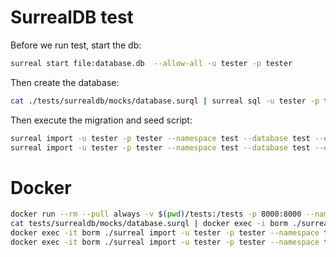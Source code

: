 # SurrealDB test

Before we run test, start the db:

```sh
surreal start file:database.db  --allow-all -u tester -p tester
```

Then create the database:

```sh
cat ./tests/surrealdb/mocks/database.surql | surreal sql -u tester -p tester
```

Then execute the migration and seed script:

```sh
surreal import -u tester -p tester --namespace test --database test --endpoint http://localhost:8000  ./tests/surrealdb/mocks/schema.surql
surreal import -u tester -p tester --namespace test --database test --endpoint http://localhost:8000  ./tests/surrealdb/mocks/data.surql
```

# Docker

```sh
docker run --rm --pull always -v $(pwd)/tests:/tests -p 8000:8000 --name borm surrealdb/surrealdb:latest start  --allow-all -u tester -p tester
cat tests/surrealdb/mocks/database.surql | docker exec -i borm ./surreal sql -u tester -p tester
docker exec -it borm ./surreal import -u tester -p tester --namespace test --database test --endpoint http://localhost:8000  ./tests/surrealdb/mocks/schema.surql
docker exec -it borm ./surreal import -u tester -p tester --namespace test --database test --endpoint http://localhost:8000  ./tests/surrealdb/mocks/data.surql
```